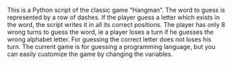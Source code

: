 This is a Python script of the classic game “Hangman”. The word to guess is represented by a row of dashes. If the player guess a letter which exists in the word, the script writes it in all its correct positions. The player has only 8 wrong turns to guess the word, ie a player loses a turn if he guesses the wrong alphabet letter. For guessing the correct letter does not loses his turn. The current game is for guessing a programming language, but you can easily customize the game by changing the variables.
